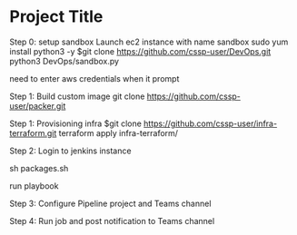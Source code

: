 # Project Title

Step 0: setup sandbox
Launch ec2 instance with name sandbox
sudo yum install python3 -y
$git clone https://github.com/cssp-user/DevOps.git
python3 DevOps/sandbox.py

need to enter aws credentials when it prompt

Step 1: Build custom image
git clone https://github.com/cssp-user/packer.git


Step 1: Provisioning infra
$git clone https://github.com/cssp-user/infra-terraform.git
terraform apply infra-terraform/

Step 2: Login to jenkins instance

sh packages.sh

run playbook

Step 3: Configure Pipeline project and Teams channel



Step 4: Run job and post notification to Teams channel




